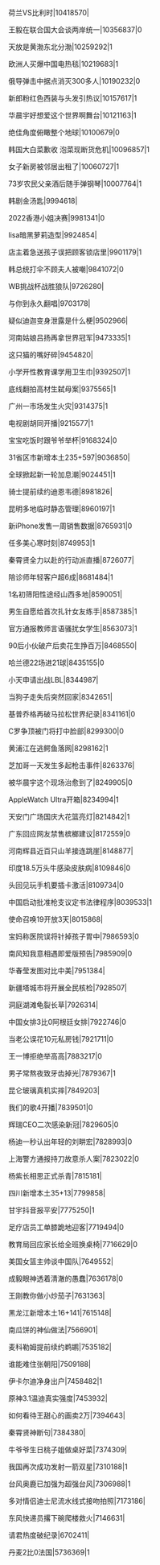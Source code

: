 荷兰VS比利时|10418570|

王毅在联合国大会谈两岸统一|10356837|0

天放是黄渤东北分渤|10259292|1

欧洲人买爆中国电热毯|10219683|1

俄导弹击中据点消灭300多人|10190232|0

新郎粉红色西装与头发引热议|10157617|1

华晨宇好想爱这个世界啊舞台|10121163|1

绝佳角度俯瞰整个地球|10100679|0

韩国大白菜歉收 泡菜现断货危机|10096857|1

女子新房被邻居出租了|10060727|1

73岁农民父亲酒后随手弹钢琴|10007764|1

韩剧金汤匙|9994618|

2022香港小姐决赛|9981341|0

lisa暗黑萝莉造型|9924854|

店主着急送孩子误把顾客锁店里|9901179|1

韩总统打伞不顾夫人被嘲|9841072|0

WB挑战杯战胜狼队|9726280|

与你到永久翻唱|9703178|

疑似迪迦变身泄露是什么梗|9502966|

河南姑娘吕扬再拿世界冠军|9473335|1

这只猫的嘴好碎|9454820|

小学开性教育课学用卫生巾|9392507|1

底线翻拍高材生弑母案|9375565|1

广州一市场发生火灾|9314375|1

电视剧胡同开播|9215577|1

宝宝吃饭时跟爷爷举杯|9168324|0

31省区市新增本土235+597|9036850|

全球掀起新一轮加息潮|9024451|1

骑士提前续约迪恩韦德|8981826|

昆明多地临时静态管理|8960197|1

新iPhone发售一周销售数据|8765931|0

任多美心寒时刻|8749953|1

秦霄贤全力以赴的行动派直播|8726077|

陪诊师年轻客户超6成|8681484|1

1名初筛阳性途经山西多地|8590051|

男生自愿给首次扎针女友练手|8587385|1

官方通报教师言语骚扰女学生|8563073|1

90后小伙破产后卖花生挣百万|8468550|

哈兰德22场进21球|8435155|0

小天申请出战LBL|8344987|

当狗子走失后突然回家|8342651|

基普乔格再破马拉松世界纪录|8341161|0

C罗争顶被门将打中脸部|8299300|0

黄浦江在逃鳄鱼落网|8298162|1

芝加哥一天发生多起枪击事件|8263376|

被华晨宇这个现场治愈到了|8249905|0

AppleWatch Ultra开箱|8234994|1

天安门广场国庆大花篮亮灯|8214842|1

广东回应网友禁售槟榔建议|8172559|0

河南辉县近百只山羊接连跳崖|8148877|

印度18.5万头牛感染皮肤病|8109846|0

头回见玩手机要插卡激活|8109734|0

中国启动批准枪支议定书法律程序|8039533|1

使命召唤19开放3天|8015868|

宝妈称医院误将针掉孩子胃中|7986593|0

南风知我意相遇即爱版预告|7985909|0

华春莹发图对比中美|7951384|

新疆塔城市将开展全民核检|7928507|

洞庭湖滩龟裂长草|7926314|

中国女排3比0阿根廷女排|7922746|0

当老公误花10元私房钱|7921711|0

王一博拒绝举高高|7883217|0

男子常熬夜致牙齿掉光|7879367|1

昆仑玻璃真机实摔|7849203|

我们的歌4开播|7839501|0

辉瑞CEO二次感染新冠|7829605|0

杨迪一秒认出年轻的刘畊宏|7828993|0

上海警方通报持刀故意杀人案|7823022|0

杨紫长相思正式杀青|7815181|

四川新增本土35+13|7799858|

甘宇抖音报平安|7775250|1

足疗店员工单膝跪地迎客|7719494|0

教育局回应家长给全班换桌椅|7716629|0

美国女篮主帅谈中国队|7649552|

成毅眼神透着清澈的愚蠢|7636178|0

王刚教你做小炒茄子|7631363|

黑龙江新增本土16+141|7615148|

南瓜饼的神仙做法|7566901|

麦科勒姆提前续约鹈鹕|7535182|

谁能难住张朝阳|7509188|

伊卡尔迪净身出户|7458482|1

原神3.1温迪真实强度|7453932|

如何看待王甜心的画卖2万|7394643|

秦霄贤神断句|7384380|

牛爷爷生日桃子姐做桌好菜|7374309|

我国再次成功发射一箭双星|7310188|1

台风奥鹿已加强为超强台风|7306988|1

多对情侣迪士尼流水线式接吻拍照|7173186|

东风快递员撂下碗爬楼救火|7146631|

请君热度破纪录|6702411|

丹麦2比0法国|5736369|1


